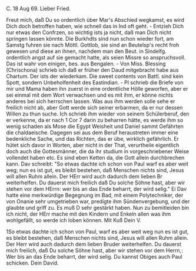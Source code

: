  C. 18 Aug 69.
Lieber Fried.

Freut mich, daß Du so ordentlich über Mar's Abschied wegkamst, es wird Dich doch betroffen haben, wie schnell das in Ind oft geht. - Entzieh Dich nur etwas den Confrzen, so wichtig ists ja nicht, daß man Dich nicht springen lassen könnte. Die Burkhdts sind nun schon wieder fort, am Samstg fuhren sie nach Möttl. Gottlob, sie sind an Beutelsp's recht froh gewesen und diese an ihnen, nachdem man den Beut. in Sindelfg. ordentlich angst auf sie gemacht hatte, als seien Missre so anspruchsvoll. Das ist wahr von einigen, bes. aus Bengalen. - Von Miss. Blessing (Chrischona) schrieb ich daß er früher den Daud mitgebracht habe aus Chartum. Der ists der wiederkam. Die sweet contents von Battl. sind kein Spott, sondern Unbeholfenheit des Eastindian. - Pl schrieb die Briefe von mir und Mama haben ihn zuerst in eine ordentliche Hölle geworfen, aber er sei einmal mit dem Wort verwachsen und es mit ihm, er könne nichts anderes bei sich herrschen lassen. Was aus ihm werden solle sehe er freilich nicht ab, aber Gott werde sich seiner erbarmen, da er nur dessen Willen zu thun suche. Ich schrieb ihm wieder von seinem Schülerberuf, den er verkenne, da er nach 1 Cor 7 darin zu beharren hätte, es werde ihm so wenig schaden als Mose die Egypt Weisheit und Daniel sammt Gefährten die chaldaeische. Dagegen sei aus dem Beruf heraustreten immer eine bedenkliche Sache, und das Richten, das er übe, wirklich gefährlich. Er hütet sich davor in Worten, aber nicht in der That, verurtheile eigentlich doch auch die Gottesmänner, die da ihr studium in vorgeschriebener Weise vollendet haben etc. Es sind eben Ketten da, die Gott allein durchbrechen kann. Dav schreibt: "So etwas dachte ich schon von Paul warf es aber weit weg; nun es ist gut, es bleibt bestehen, daß Menschen nichts sind, Jesus will allen Ruhm allein. Der HErr wird auch dadurch dem lieben Br weiterhelfen. Du dauerst mich freilich daß Du solche Söhne hast, aber wir stehen vor dem HErrn: wer bis an das Ende beharrt, der wird selig." Ei Dav hatte eine merkwürdige Begegnung im Bad, mit einem Polytechniker, der von Onanie sehr umgetrieben war, predigte ihm Sündenvergebung, und der glaubte und griff zu. Es muß D sehr gestärkt haben. Nun zu bemitleiden bin ich nicht, der HErr mache mit den Kindern und Enkeln allen was ihm wohlgefällt, so werde ich loben können.
 Mit Kuß Dein V.


1So etwas dachte ich schon von Paul, warf es aber weit weg nun es ist gut, es bleibt bestehen, daß Menschen nichts sind, Jesus will allen Ruhm allein. Der Herr wird auch dadurch dem lieben Bruder weiterhelfen. Du dauerst mich freilich, daß Du solche Söhne hast, aber wir stehen vor dem Herrn,: Wer bis an das Ende beharrt, der wird selig. Du kannst Obiges auch Paul schicken.  Dein David.
